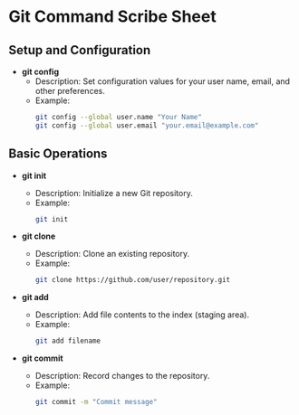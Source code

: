 # Git Command Scribe Sheet

## Setup and Configuration

- **git config**
  - Description: Set configuration values for your user name, email, and other preferences.
  - Example:
    ```bash
    git config --global user.name "Your Name"
    git config --global user.email "your.email@example.com"
    ```

## Basic Operations

- **git init**

  - Description: Initialize a new Git repository.
  - Example:
    ```bash
    git init
    ```

- **git clone**

  - Description: Clone an existing repository.
  - Example:
    ```bash
    git clone https://github.com/user/repository.git
    ```

- **git add**

  - Description: Add file contents to the index (staging area).
  - Example:
    ```bash
    git add filename
    ```

- **git commit**
  - Description: Record changes to the repository.
  - Example:
    ```bash
    git commit -m "Commit message"
    ```

<!-- Continue with other commands as needed -->
